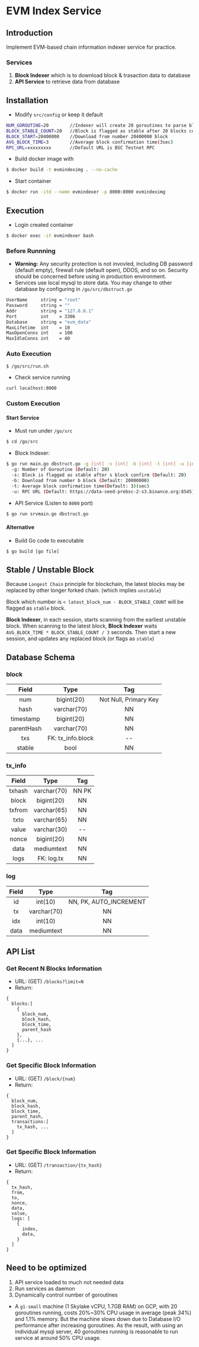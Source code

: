 # EVM Index Service

## Introduction
Implement EVM-based chain information indexer service for practice.

### Services
1. **Block Indexer** which is to download block & trasaction data to database
1. **API Service** to retrieve data from database

## Installation
* Modify `src/config` or keep it default
```bash
NUM_GOROUTINE=20        //Indexer will create 20 goroutines to parse blocks
BLOCK_STABLE_COUNT=20   //Block is flagged as stable after 20 blocks confirm
BLOCK_START=20400000    //Download from number 20400000 block
AVG_BLOCK_TIME=3        //Average block confirmation time(3sec)
RPC_URL=xxxxxxxxx       //Default URL is BSC Testnet RPC
```
* Build docker image with
```bash
$ docker build -t evmindeximg . --no-cache
```

* Start container
```bash
$ docker run -itd --name evmindexer -p 8000:8000 evmindeximg
```

## Execution
* Login created container
```bash
$ docker exec -it evmindexer bash
```

### Before Runnning
* **Warning:** Any security protection is not invovled, including DB password (default empty), firewall rule (default open), DDOS, and so on. Security should be concerned before using in production environment.
* Services use local mysql to store data. You may change to other database by configuring in `/go/src/dbstruct.go`
```bash
UserName     string = "root"
Password     string = ""
Addr         string = "127.0.0.1"
Port         int    = 3306
Database     string = "evm_data"
MaxLifetime  int    = 10
MaxOpenConns int    = 100
MaxIdleConns int    = 40
```

### Auto Execution
```bash
$ /go/src/run.sh
```
* Check service running
```bash
curl localhost:8000
```

### Custom Execution
#### Start Service
  * Must run under `/go/src`
  ```bash
  $ cd /go/src
  ```
  * Block Indexer:
  ```bash
  $ go run main.go dbstruct.go -g [int] -s [int] -b [int] -t [int] -u [int]
    -g: Number of Goroutine (Default: 20)
    -s: Block is flagged as stable after s block confirm (Default: 20)
    -b: Download from number b block (Default: 20000000)
    -t: Average block confirmation time(Default: 3)(sec)
    -u: RPC URL (Default: https://data-seed-prebsc-2-s3.binance.org:8545)
  ```
  * API Service (Listen to `8000` port)
  ```bash
  $ go run srvmain.go dbstruct.go
  ```

#### Alternative
  * Build Go code to executable
  ```bash
  $ go build [go file]
  ```

## Stable / Unstable Block
  Because `Longest Chain` principle for blockchain, the latest blocks may be replaced by other longer forked chain. (which implies `unstable`)

  Block which number is `< latest_block_num - BLOCK_STABLE_COUNT` will be flagged as `stable` block.

  **Block Indexer**, in each session, starts scanning from the earliest unstable block. When scanning to the latest block, **Block Indexer** waits `AVG_BLOCK_TIME * BLOCK_STABLE_COUNT / 3` seconds.
  Then start a new session, and updates any replaced block (or flags as `stable`)

## Database Schema
### block

| Field | Type | Tag |
| :----: | :----: | :----: |
| num | bigint(20) | Not Null, Primary Key |
| hash | varchar(70) | NN |
| timestamp | bigint(20) | NN |
| parentHash | varchar(70) | NN |
| txs | FK: tx_info.block | -- |
| stable | bool | NN |

### tx_info

| Field | Type | Tag |
| :----: | :----: | :----: |
| txhash | varchar(70) | NN PK |
| block | bigint(20) | NN |
| txfrom | varchar(65) | NN |
| txto | varchar(65) | NN |
| value | varchar(30) | -- |
| nonce | bigint(20) | NN |
| data | mediumtext | NN |
| logs | FK: log.tx | NN |

### log

| Field | Type | Tag |
| :----: | :----: | :----: |
| id | int(10) | NN, PK, AUTO_INCREMENT |
| tx | varchar(70) | NN |
| idx | int(10) | NN |
| data | mediumtext | NN |

## API List

### Get Recent N Blocks Information
  * URL: (GET) `/blocks?limit=N`
  * Return:
```
{
  blocks:[
    {
      block_num,
      block_hash,
      block_time,
      parent_hash
    },
    {...}, ... 
  ]
}
```
### Get Specific Block Information
  * URL: (GET) `/block/{num}`
  * Return:
```
{
  block_num,
  block_hash,
  block_time,
  parent_hash,
  transactions:[
    tx_hash, ...
  ]
}
```
### Get Specific Block Information
  * URL: (GET) `/transaction/{tx_hash}`
  * Return:
```
{
  tx_hash,
  from,
  to,
  nonce,
  data,
  value,
  logs: [
    {
      index,
      data,
    }
  ]
}
```

## Need to be optimized
1. API service loaded to much not needed data
1. Run services as daemon
1. Dynamically control number of goroutines
* A `g1-small` machine (1 Skylake vCPU, 1.7GB RAM) on GCP, with 20 goroutines running, costs 20%~30% CPU usage in average (peak 34%) and 1.1% memory. But the machine slows down due to Database I/O performance after increasing goroutines. As the result, with using an individual mysql server, 40 goroutines running is reasonable to run service at around 50% CPU usage.
